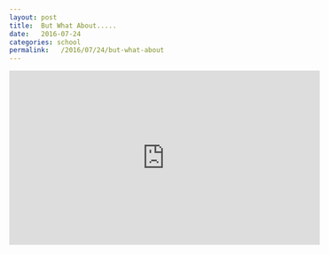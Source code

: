 ```yaml
---
layout: post
title:  But What About.....
date:   2016-07-24
categories: school
permalink:   /2016/07/24/but-what-about
---
```


<iframe width="560" height="315" src="https://www.youtube.com/embed/dQw4w9WgXcQ?autoplay=1" frameborder="0" allowfullscreen></iframe>
